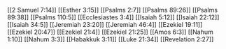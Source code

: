 [[2 Samuel 7:14]]
[[Esther 3:15]]
[[Psalms 2:7]]
[[Psalms 89:26]]
[[Psalms 89:38]]
[[Psalms 110:5]]
[[Ecclesiastes 3:4]]
[[Isaiah 5:12]]
[[Isaiah 22:12]]
[[Isaiah 34:5]]
[[Jeremiah 23:20]]
[[Jeremiah 46:4]]
[[Ezekiel 19:11]]
[[Ezekiel 20:47]]
[[Ezekiel 21:4]]
[[Ezekiel 21:25]]
[[Amos 6:3]]
[[Nahum 1:10]]
[[Nahum 3:3]]
[[Habakkuk 3:11]]
[[Luke 21:34]]
[[Revelation 2:27]]
